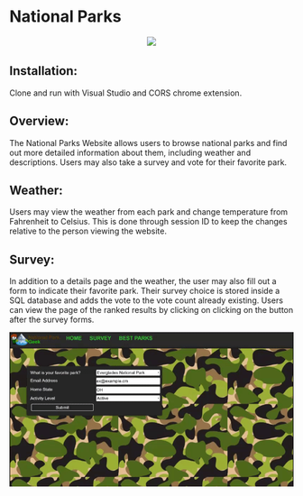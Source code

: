 # National Parks 

<p align="center"> <img src="https://github.com/RobMisener/National-Park-MVC/raw/master/ImagesForReadMe/7ba05a915a41aee7431c9845045d561d.gif" /> </p>

## Installation:
Clone and run with Visual Studio and CORS chrome extension.

## Overview: 
The National Parks Website allows users to browse national parks and find out more detailed information about them, including weather and descriptions. Users may also take a survey and vote for their favorite park.

## Weather:
Users may view the weather from each park and change temperature from Fahrenheit to Celsius. This is done through session ID to keep the changes relative to the person viewing the website.

## Survey:
In addition to a details page and the weather, the user may also fill out a form to indicate their favorite park. Their survey choice is stored inside a SQL database and adds the vote to the vote count already existing. Users can view the page of the ranked results by clicking on clicking on the button after the survey forms.

<p align="center"> <img src="https://github.com/RobMisener/National-Park-MVC/raw/master/ImagesForReadMe/94f706422265ec6ba1250b4f28788a1f.gif" /> </p>



